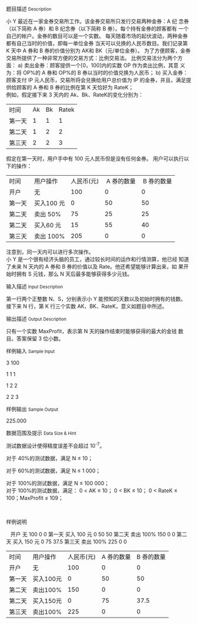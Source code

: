 <div class="panel panel-default">
<div class="area-title">
<span>
题目描述
<small>Description</small>
</span></div>
<div class="panel-body">

<p>小 Y 最近在一家金券交易所工作。该金券交易所只发行交易两种金券：A 纪 念券（以下简称 A 券）和 B 纪念券（以下简称 B 券）。每个持有金券的顾客都有 一个自己的帐户。金券的数目可以是一个实数。 每天随着市场的起伏波动，两种金券都有自己当时的价值，即每一单位金券 当天可以兑换的人民币数目。我们记录第 K 天中 A 券和 B 券的价值分别为 AK和 BK（元/单位金券）。 为了方便顾客，金券交易所提供了一种非常方便的交易方式：比例交易法。 比例交易法分为两个方面： a) 卖出金券：顾客提供一个[0，100]内的实数 OP 作为卖出比例，其意 义为：将 OP%的 A 券和 OP%的 B 券以当时的价值兑换为人民币； b) 买入金券：顾客支付 IP 元人民币，交易所将会兑换给用户总价值为 IP 的金券，并且，满足提供给顾客的 A 券和 B 券的比例在第 K 天恰好为 RateK； <br>例如，假定接下来 3 天内的 Ak、Bk、RateK的变化分别为：</p>
<table border="0">
<tbody>
<tr>
<td>时间</td>
<td>Ak</td>
<td>Bk</td>
<td>Ratek</td>
</tr>
<tr>
<td>第一天</td>
<td>1</td>
<td>1</td>
<td>1</td>
</tr>
<tr>
<td>第二天</td>
<td>1</td>
<td>2</td>
<td>2</td>
</tr>
<tr>
<td>第三天</td>
<td>2</td>
<td>2</td>
<td>3</td>
</tr>
</tbody>
</table>
<p>假定在第一天时，用户手中有 100 元人民币但是没有任何金券。 用户可以执行以下的操作：</p>
<table border="0">
<tbody>
<tr>
<td>时间</td>
<td>用户操作</td>
<td>人民币(元)</td>
<td> A 券的数量</td>
<td> B 券的数量</td>
</tr>
<tr>
<td>开户</td>
<td>无</td>
<td>100</td>
<td>0</td>
<td>0</td>
</tr>
<tr>
<td>第一天</td>
<td>买入100 元</td>
<td>0</td>
<td>50</td>
<td>50</td>
</tr>
<tr>
<td>第二天</td>
<td>卖出 50%</td>
<td>75</td>
<td>25</td>
<td>25</td>
</tr>
<tr>
<td>第二天</td>
<td>买入60 元</td>
<td>15</td>
<td>55</td>
<td>40</td>
</tr>
<tr>
<td>第三天 </td>
<td>卖出 100%</td>
<td>205</td>
<td>0</td>
<td>0</td>
</tr>
</tbody>
</table>
<p>注意到，同一天内可以进行多次操作。 <br>小 Y 是一个很有经济头脑的员工，通过较长时间的运作和行情测算，他已经 知道了未来 N 天内的 A 券和 B 券的价值以及 Rate。他还希望能够计算出来，如 果开始时拥有 S 元钱，那么 N 天后最多能够获得多少元钱。</p>

</div>
</div>

<div class="panel panel-default">
<div class="area-title">
<span>
输入描述
<small>Input Description</small>
</span></div>
<div class="panel-body">
<p>第一行两个正整数 N、S，分别表示小 Y 能预知的天数以及初始时拥有的钱数。<br>接下来 N 行，第 K 行三个实数 AK、BK、RateK，意义如题目中所述。</p>

</div>
</div>
<div  class="panel panel-default">
<div class="area-title">
<span>
输出描述
<small>Output Description</small>
</span></div>
<div class="panel-body">

<p>只有一个实数 MaxProfit，表示第 N 天的操作结束时能够获得的最大的金钱 数目。答案保留 3 位小数。</p>

</div>
</div>


<div class="panel panel-default">
<div class="area-title">
<span>
样例输入
<small>Sample Input</small>
</span></div>
<div class="panel-body">
<p>3 100</p>
<p>1 1 1</p>
<p>1 2 2</p>
<p>2 2 3</p>

</div>
</div>

<div class="panel panel-default">
<div class="area-title">
<span>
样例输出
<small>Sample Output</small>
</span></div>
<div class="panel-body">
<p>225.000</p>

</div>
</div>

<div class="panel panel-default">
<div class="area-title">
<span>
数据范围及提示
<small>Data Size & Hint</small>
</span></div>
<div class="panel-body">
<p>测试数据设计使得精度误差不会超过 10<sup>-7</sup>。</p>
<p>对于 40%的测试数据，满足 N ≤ 10；</p>
<p>对于 60%的测试数据，满足 N ≤ 1 000；</p>
<p>对于 100%的测试数据，满足 N ≤ 100 000； <br>对于 100%的测试数据，满足： 0 &lt; AK ≤ 10； 0 &lt; BK ≤ 10； 0 &lt; RateK ≤ 100；MaxProfit ≤ 109；</p>
<p> </p>
<p>样例说明</p>
<p>   开户 无 100 0 0 第一天 买入 100 元 0 50 50 第二天 卖出 100% 150 0 0 第二天 买入 150 元 0 75 37.5 第三天 卖出 100% 225 0 0</p>
<table border="0">
<tbody>
<tr>
<td>时间</td>
<td>用户操作</td>
<td>人民币(元)</td>
<td>A 券的数量</td>
<td>B 券的数量</td>
</tr>
<tr>
<td>开户</td>
<td>无</td>
<td>100</td>
<td>0</td>
<td>0</td>
</tr>
<tr>
<td>第一天</td>
<td>买入100元</td>
<td>0</td>
<td>50</td>
<td>50</td>
</tr>
<tr>
<td>第二天</td>
<td>卖出100%</td>
<td>150</td>
<td>0</td>
<td>0</td>
</tr>
<tr>
<td>第二天</td>
<td>买入150元</td>
<td>0</td>
<td>75</td>
<td>37.5</td>
</tr>
<tr>
<td>第三天</td>
<td>卖出100%</td>
<td>225</td>
<td>0</td>
<td>0</td>
</tr>
</tbody>
</table>
</div>
</div>